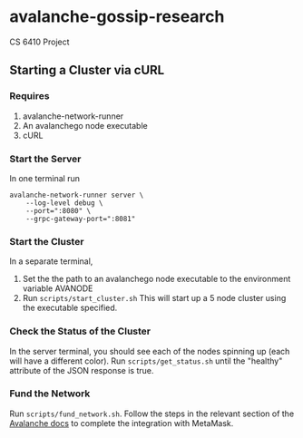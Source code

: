 # avalanche-gossip-research
CS 6410 Project

## Starting a Cluster via cURL
### Requires
1. avalanche-network-runner
1. An avalanchego node executable
1. cURL

### Start the Server
In one terminal run
```
avalanche-network-runner server \
    --log-level debug \
    --port=":8080" \
    --grpc-gateway-port=":8081"
```

### Start the Cluster
In a separate terminal,
1. Set the the path to an avalanchego node executable to the environment variable AVANODE
1. Run `scripts/start_cluster.sh`
This will start up a 5 node cluster using the executable specified.

### Check the Status of the Cluster
In the server terminal, you should see each of the nodes spinning up (each will have a different color).
Run `scripts/get_status.sh` until the "healthy" attribute of the JSON response is true.

### Fund the Network
Run `scripts/fund_network.sh`. Follow the steps in the relevant section of the [Avalanche docs](https://docs.avax.network/quickstart/fund-a-local-test-network) to complete the integration with MetaMask.
